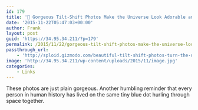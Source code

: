 ```yaml
---
id: 179
title: '🔗 Gorgeous Tilt-Shift Photos Make the Universe Look Adorable and Tiny | Sploid'
date: '2015-11-22T05:47:03+00:00'
author: Frank
layout: post
guid: 'https://34.95.34.211/?p=179'
permalink: /2015/11/22/gorgeous-tilt-shift-photos-make-the-universe-look-adorable-and-tiny/
passthrough_url:
    - 'http://sploid.gizmodo.com/beautiful-tilt-shift-photos-turn-the-universe-into-prec-1684026109'
image: 'http://34.95.34.211/wp-content/uploads/2015/11/image.jpg'
categories:
    - Links
---
```


These photos are just plain gorgeous. Another humbling reminder that every person in human history has lived on the same tiny blue dot hurling through space together.

<div class="
          image-block-outer-wrapper
          layout-caption-below
          design-layout-inline
          
          
          
        " data-test="image-block-inline-outer-wrapper"><figure class="
              sqs-block-image-figure
              intrinsic
            " style="max-width:800px;"><div class="image-block-wrapper" data-animation-override="" data-animation-role="image"><div class="sqs-image-shape-container-element
              
          
        
              has-aspect-ratio
            " style="
                position: relative;
                
                  padding-bottom:62.5%;
                
                overflow: hidden;
              "><noscript>![Photo Credit: St. Tesla](https://images.squarespace-cdn.com/content/v1/5070e334e4b00907bc18faef/1448171068905-P8W0J5G2CQC1YXWD2JE4/image.jpg)</noscript>![Photo Credit: St. Tesla](https://images.squarespace-cdn.com/content/v1/5070e334e4b00907bc18faef/1448171068905-P8W0J5G2CQC1YXWD2JE4/image.jpg)</div></div><figcaption class="image-caption-wrapper"><div class="image-caption">Photo Credit: [St. Tesla](https://www.behance.net/gallery/14152873/ILLUMINATED-CODE-FROM-SPACE)

</div></figcaption></figure></div>Beautiful tilt-shift photos turn the Universe into precious jewels | [Sploid](http://sploid.gizmodo.com/beautiful-tilt-shift-photos-turn-the-universe-into-prec-1684026109)